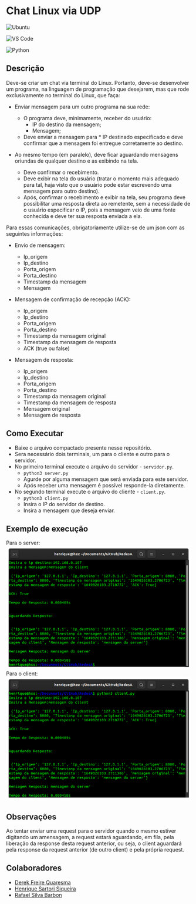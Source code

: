 # Chat Linux via UDP

![Ubuntu](https://img.shields.io/badge/Ubuntu-E95420?style=for-the-badge&logo=ubuntu&logoColor=white)

![VS Code](https://img.shields.io/badge/Visual_Studio_Code-0078D4?style=for-the-badge&logo=visual%20studio%20code&logoColor=white)

![Python](https://img.shields.io/badge/Python-3776AB?style=for-the-badge&logo=python&logoColor=white)

## Descrição
Deve-se criar um chat via terminal do Linux. Portanto, deve-se desenvolver um programa, na linguagem de programação que desejarem, mas que rode exclusivamente no terminal do Linux, que faça:
* Enviar mensagem para um outro programa na sua rede:
  * O programa deve, minimamente, receber do usuário:
    * IP do destino da mensagem;
    * Mensagem;
  * Deve enviar a mensagem para * IP destinado especificado e deve confirmar que a mensagem foi entregue corretamente ao destino.

* Ao mesmo tempo (em paralelo), deve ficar aguardando mensagens oriundas de
qualquer destino e as exibindo na tela.
  * Deve confirmar o recebimento.
  * Deve exibir na tela do usuário (tratar o momento mais adequado para tal, haja visto que o usuário pode estar escrevendo uma mensagem para outro destino).
  * Após, confirmar o recebimento e exibir na tela, seu programa deve possibilitar uma resposta direta ao remetente, sem a necessidade de o usuário especificar o IP, pois a mensagem veio de uma fonte conhecida e deve ter sua resposta enviada a ela.

Para essas comunicações, obrigatoriamente utilize-se de um json com as seguintes informações:

* Envio de mensagem:
  * Ip_origem
  * Ip_destino
  * Porta_origem
  * Porta_destino
  * Timestamp da mensagem
  * Mensagem

* Mensagem de confirmação de recepção (ACK):
  * Ip_origem
  * Ip_destino
  * Porta_origem
  * Porta_destino
  * Timestamp da mensagem original
  * Timestamp da mensagem de resposta
  * ACK (true ou false)

* Mensagem de resposta:
  * Ip_origem
  * Ip_destino
  * Porta_origem
  * Porta_destino
  * Timestamp da mensagem original
  * Timestamp da mensagem de resposta
  * Mensagem original
  * Mensagem de resposta

## Como Executar
* Baixe o arquivo compactado presente nesse repositório.
* Sera necessário dois terminais, um para o cliente e outro para o servidor.
* No primeiro terminal execute o arquivo do servidor - `servidor.py`.
  * ```python3 server.py```
  * Agurde por alguma mensagem que será enviada para este servidor.
  * Após receber uma mensagem é possível responde-la diretamente.
* No segundo terminal execute o arquivo do cliente - `client.py`.
  * ```python3 client.py```
  * Insira o IP do servidor de destino.
  * Insira a mensagem que deseja enviar.

## Exemplo de execução
Para o server:
![Server](server.png)
Para o client:
![Client](client.png)

## Observações
Ao tentar enviar uma request para o servidor quando o mesmo estiver digitando um amensagem, a request estará aguardando, em fila, pela liberação da response desta request anterior, ou seja, o client aguardará pela response da request anterior (de outro client) e pela própria request.

## Colaboradores
* [Derek Freire Quaresma](https://github.com/derekfq/)
* [Henrique Sartori Siqueira](https://github.com/h-ssiqueira/)
* [Rafael Silva Barbon](https://github.com/RafaelBarbon/)